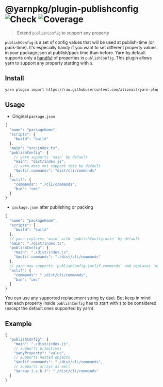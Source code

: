 # @yarnpkg/plugin-publishconfig ![Check](https://github.com/alizeait/yarn-plugin-publishconfig/workflows/Check/badge.svg) ![Coverage](https://img.shields.io/codecov/c/github/alizeait/yarn-plugin-publishconfig)

> Extend `publishConfig` to support any property

`publishConfig` is a set of config values that will be used at publish-time (or
pack-time). It's especially handy if you want to set different property values in
your package.json at publish/pack time than before. Yarn by default supports only a
[handful](https://yarnpkg.com/configuration/manifest#publishConfig) of
properties in `publishConfig`.
This plugin allows yarn to support any property starting with `$`.

## Install

```bash
yarn plugin import https://raw.githubusercontent.com/alizeait/yarn-plugin-publishconfig/v1.0/bundles/@yarnpkg/plugin-publishconfig.js
```

## Usage

- Original `package.json`

```js
{
  "name": "packageName",
  "scripts": {
    "build": "build"
  },
  "main": "src/index.ts",
  "publishConfig": {
    // yarn supports `main` by default
    "main": "dist/index.js",
    // yarn does not support this by default
    "$oclif.commands": "dist/cli/commands"
  },
  "oclif": {
    "commands": "./cli/commands",
    "bin": "cmc"
  }
}
```

- `package.json` after publishing or packing

```js
{
  "name": "packageName",
  "scripts": {
    "build": "build"
  },
  // yarn replaces `main` with `publishConfig.main` by default
  "main": "./dist/index.ts",
  "publishConfig": {
    "main": "./dist/index.js",
    "$oclif.commands": "./dist/cli/commands"
  },
  // yarn now supports `publishConfig.$oclif.commands` and replaces `oclif.commands` with it
  "oclif": {
    "commands": "./dist/cli/commands",
    "bin": "cmc"
  }
}
```

You can use any supported replacement string by
[dset](https://github.com/lukeed/dset#usage). But keep in mind that each
property inside `publishConfig` has to start with `$` to be considered (except the default ones supported by yarn).

## Example

```js
{
  "publishConfig": {
    "main": "./dist/index.js",
    // supports primitives
    "$anyProperty": "value",
    // supports nested objects
    "$oclif.commands": "./dist/cli/commands",
    // supports arrays as well
    "$array.1.a.b.1": "./dist/cli/commands"
  }
}
```
